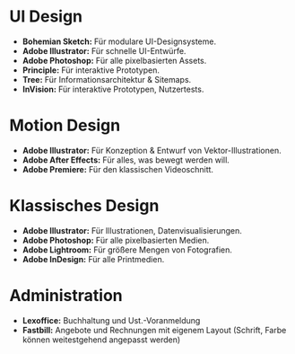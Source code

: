 # UI Design
- **Bohemian Sketch:** Für modulare UI-Designsysteme.
- **Adobe Illustrator:** Für schnelle UI-Entwürfe.
- **Adobe Photoshop:** Für alle pixelbasierten Assets.
- **Principle:** Für interaktive Prototypen.
- **Tree:** Für Informationsarchitektur & Sitemaps.
- **InVision:** Für interaktive Prototypen, Nutzertests.

# Motion Design
- **Adobe Illustrator:** Für Konzeption & Entwurf von Vektor-Illustrationen.
- **Adobe After Effects:** Für alles, was bewegt werden will.
- **Adobe Premiere:** Für den klassischen Videoschnitt.

# Klassisches Design
- **Adobe Illustrator:** Für Illustrationen, Datenvisualisierungen.
- **Adobe Photoshop:** Für alle pixelbasierten Medien.
- **Adobe Lightroom:** Für größere Mengen von Fotografien.
- **Adobe InDesign:** Für alle Printmedien.

# Administration
- **Lexoffice:** Buchhaltung und Ust.-Voranmeldung
- **Fastbill:** Angebote und Rechnungen mit eigenem Layout (Schrift, Farbe können weitestgehend angepasst werden)
